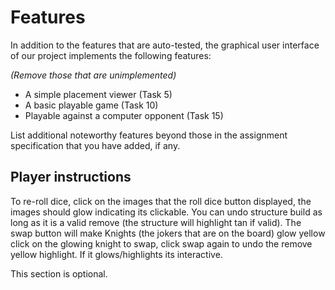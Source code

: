 # Features

In addition to the features that are auto-tested, the graphical user interface
of our project implements the following features:

*(Remove those that are unimplemented)*

 - A simple placement viewer (Task 5)
 - A basic playable game (Task 10)
 - Playable against a computer opponent (Task 15)

List additional noteworthy features beyond those in the assignment
specification that you have added, if any.

## Player instructions

To re-roll dice, click on the images that the roll dice button displayed, the images should glow indicating its clickable.
You can undo structure build as long as it is a valid remove (the structure will highlight tan if valid).
The swap button will make Knights (the jokers that are on the board) glow yellow click on the glowing knight to swap, click swap again to undo the remove yellow highlight.
If it glows/highlights its interactive.

This section is optional.
